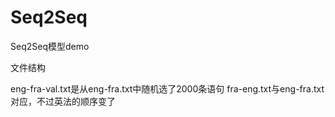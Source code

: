 # Seq2Seq
Seq2Seq模型demo

文件结构


eng-fra-val.txt是从eng-fra.txt中随机选了2000条语句
fra-eng.txt与eng-fra.txt对应，不过英法的顺序变了

